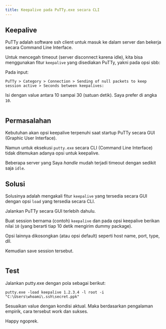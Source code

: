 ```yaml
---
title: Keepalive pada PuTTy.exe secara CLI
---
```


## Keepalive

PuTTy adalah software ssh client untuk masuk ke dalam server dan bekerja secara Command Line Interface.

Untuk mencegah timeout (server disconnect karena idle), kita bisa menggunakan fitur `keepalive` yang disediakan PuTTy, yakni pada opsi sbb:

Pada input:

```
PuTTy > Category > Connection > Sending of null packets to keep session active > Seconds between keepalives:
```

Isi dengan value antara 10 sampai 30 (satuan detik). Saya prefer di angka `10`.

<img cloudinary="ijortengab.id/screenshot.820.png">

## Permasalahan

Kebutuhan akan opsi keepalive terpenuhi saat startup PuTTy secara GUI (Graphic User Interface).

Namun untuk eksekusi `putty.exe` secara CLI (Command Line Interface) tidak ditemukan adanya opsi untuk keepalive.

Beberapa server yang Saya *handle* mudah terjadi timeout dengan sedikit saja `idle`.

## Solusi

Solusinya adalah mengakali fitur `keepalive` yang tersedia secara GUI dengan opsi `load` yang tersedia secara CLI.

Jalankan PuTTy secara GUI terlebih dahulu.

Buat session bernama (contoh) `keepalive` dan pada opsi keepalive berikan nilai `10` (yang berarti tiap 10 detik mengirim dummy package).

Opsi lainnya dikosongkan (atau opsi default) seperti host name, port, type, dll.

Kemudian save session tersebut.

<img cloudinary="ijortengab.id/screenshot.822.png">

## Test

Jalankan putty.exe dengan pola sebagai berikut:

```
putty.exe -load keepalive 1.2.3.4 -l root -i "C:\Users\whoami\.ssh\secret.ppk"
```

Sesuaikan value dengan kondisi aktual. Maka berdasarkan pengalaman empirik, cara tersebut work dan sukses.

Happy ngoprek.
